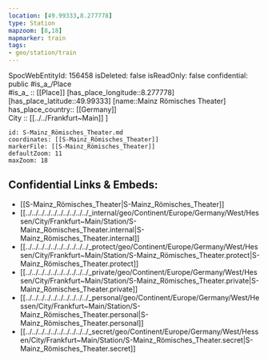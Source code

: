 ```yaml
---
location: [49.99333,8.277778] 
type: Station 
mapzoom: [8,18] 
mapmarker: train 
tags:
- geo/station/train
---
```

SpocWebEntityId: 156458
isDeleted: false
isReadOnly: false
confidential: public
#is_a_/Place  
#is_a_ :: [[Place]] 
[has_place_longitude::8.277778] 
[has_place_latitude::49.99333] 
[name::Mainz Römisches Theater] 
has_place_country:: [[Germany]]  
City :: [[../../Frankfurt~Main]] ] 


```leaflet
id: S-Mainz_Römisches_Theater.md
coordinates: [[S-Mainz_Römisches_Theater]] 
markerFile: [[S-Mainz_Römisches_Theater]] 
defaultZoom: 11 
maxZoom: 18
```


## Confidential Links & Embeds: 
- [[S-Mainz_Römisches_Theater|S-Mainz_Römisches_Theater]] 
- [[../../../../../../../../../../_internal/geo/Continent/Europe/Germany/West/Hessen/City/Frankfurt~Main/Station/S-Mainz_Römisches_Theater.internal|S-Mainz_Römisches_Theater.internal]] 
- [[../../../../../../../../../../_protect/geo/Continent/Europe/Germany/West/Hessen/City/Frankfurt~Main/Station/S-Mainz_Römisches_Theater.protect|S-Mainz_Römisches_Theater.protect]] 
- [[../../../../../../../../../../_private/geo/Continent/Europe/Germany/West/Hessen/City/Frankfurt~Main/Station/S-Mainz_Römisches_Theater.private|S-Mainz_Römisches_Theater.private]] 
- [[../../../../../../../../../../_personal/geo/Continent/Europe/Germany/West/Hessen/City/Frankfurt~Main/Station/S-Mainz_Römisches_Theater.personal|S-Mainz_Römisches_Theater.personal]] 
- [[../../../../../../../../../../_secret/geo/Continent/Europe/Germany/West/Hessen/City/Frankfurt~Main/Station/S-Mainz_Römisches_Theater.secret|S-Mainz_Römisches_Theater.secret]] 
